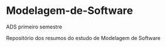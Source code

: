 # Modelagem-de-Software
ADS primeiro semestre

Repositório dos resumos do estudo de Modelagem de Software
